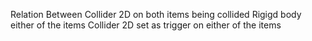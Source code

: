 Relation Between 
Collider 2D on both items being collided
Rigigd body either of the items
Collider 2D set as trigger on either of the items
